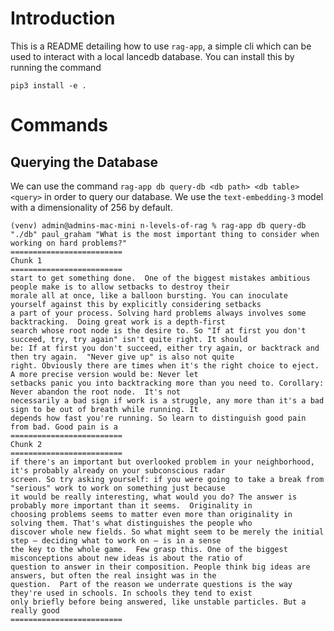 # Introduction

This is a README detailing how to use `rag-app`, a simple cli which can be used to interact with a local lancedb database. You can install this by running the command

```
pip3 install -e .
```


# Commands

## Querying the Database

We can use the command `rag-app db query-db <db path> <db table> <query>` in order to query our database. We use the `text-embedding-3` model with a dimensionality of 256 by default.

```
(venv) admin@admins-mac-mini n-levels-of-rag % rag-app db query-db "./db" paul_graham "What is the most important thing to consider when working on hard problems?"
=========================
Chunk 1
=========================
start to get something done.  One of the biggest mistakes ambitious people make is to allow setbacks to destroy their
morale all at once, like a balloon bursting. You can inoculate yourself against this by explicitly considering setbacks
a part of your process. Solving hard problems always involves some backtracking.  Doing great work is a depth-first
search whose root node is the desire to. So "If at first you don't succeed, try, try again" isn't quite right. It should
be: If at first you don't succeed, either try again, or backtrack and then try again.  "Never give up" is also not quite
right. Obviously there are times when it's the right choice to eject. A more precise version would be: Never let
setbacks panic you into backtracking more than you need to. Corollary: Never abandon the root node.  It's not
necessarily a bad sign if work is a struggle, any more than it's a bad sign to be out of breath while running. It
depends how fast you're running. So learn to distinguish good pain from bad. Good pain is a
=========================
Chunk 2
=========================
if there's an important but overlooked problem in your neighborhood, it's probably already on your subconscious radar
screen. So try asking yourself: if you were going to take a break from "serious" work to work on something just because
it would be really interesting, what would you do? The answer is probably more important than it seems.  Originality in
choosing problems seems to matter even more than originality in solving them. That's what distinguishes the people who
discover whole new fields. So what might seem to be merely the initial step — deciding what to work on — is in a sense
the key to the whole game.  Few grasp this. One of the biggest misconceptions about new ideas is about the ratio of
question to answer in their composition. People think big ideas are answers, but often the real insight was in the
question.  Part of the reason we underrate questions is the way they're used in schools. In schools they tend to exist
only briefly before being answered, like unstable particles. But a really good
=========================
```
